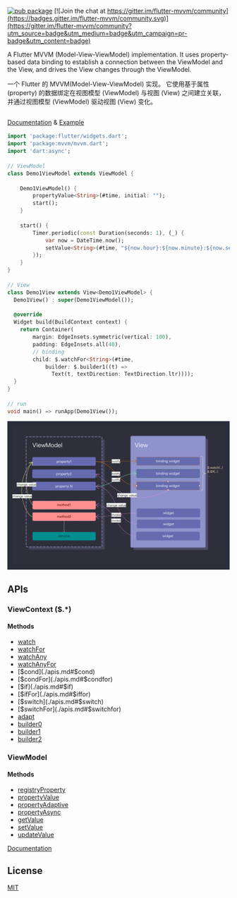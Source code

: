 
[![pub package](https://img.shields.io/pub/v/mvvm.svg)](https://pub.dev/packages/mvvm)  [![Join the chat at https://gitter.im/flutter-mvvm/community](https://badges.gitter.im/flutter-mvvm/community.svg)](https://gitter.im/flutter-mvvm/community?utm_source=badge&utm_medium=badge&utm_campaign=pr-badge&utm_content=badge)
  

A Flutter MVVM (Model-View-ViewModel) implementation. It uses property-based data binding to establish a connection between the ViewModel and the View, and drives the View changes through the ViewModel.
  
  

一个 Flutter 的 MVVM(Model-View-ViewModel) 实现。 它使用基于属性 (property) 的数据绑定在视图模型 (ViewModel) 与视图 (View) 之间建立关联，并通过视图模型 (ViewModel) 驱动视图 (View) 变化。 
  
##   

[Documentation](https://pub.dev/documentation/mvvm/latest/mvvm/mvvm-library.html)  & [Example](./example/lib/main.dart) 


 
```dart
import 'package:flutter/widgets.dart';
import 'package:mvvm/mvvm.dart';
import 'dart:async';

// ViewModel
class Demo1ViewModel extends ViewModel {

    Demo1ViewModel() {
        propertyValue<String>(#time, initial: "");
        start();
    }

    start() {
        Timer.periodic(const Duration(seconds: 1), (_) {
            var now = DateTime.now();
            setValue<String>(#time, "${now.hour}:${now.minute}:${now.second}");
        });
    }
}

// View
class Demo1View extends View<Demo1ViewModel> {
  Demo1View() : super(Demo1ViewModel());

  @override
  Widget build(BuildContext context) {
    return Container(
        margin: EdgeInsets.symmetric(vertical: 100),
        padding: EdgeInsets.all(40),
        // binding
        child: $.watchFor<String>(#time, 
            builder: $.builder1((t) => 
              Text(t, textDirection: TextDirection.ltr))));
  }
}

// run
void main() => runApp(Demo1View());

```


![mvvm](./img.png)


## APIs

### ViewContext ($.*)

#### Methods

* [watch](./apis.md#watch)
* [watchFor](./apis.md#watchfor)
* [watchAny](./apis.md#watchany)
* [watchAnyFor](./apis.md#watchanyfor)
* [$cond](./apis.md#$cond)
* [$condFor](./apis.md#$condfor)
* [$if](./apis.md#$if)
* [$ifFor](./apis.md#$iffor)
* [$switch](./apis.md#$switch)
* [$switchFor](./apis.md#$switchfor)
* [adapt](./apis.md#$adapt)
* [builder0](./apis.md#builder0)
* [builder1](./apis.md#builder1)
* [builder2](./apis.md#builder2)

### ViewModel

#### Methods

* [registryProperty](./apis.md#registryproperty)
* [propertyValue](./apis.md#propertyvalue)
* [propertyAdaptive](./apis.md#propertyadaptive)
* [propertyAsync](./apis.md#propertyasync)
* [getValue](./apis.md#getvalue)
* [setValue](./apis.md#setvalue)
* [updateValue](./apis.md#updatevalue)


[Documentation](https://pub.dev/documentation/mvvm/latest/mvvm/mvvm-library.html)



## License

[MIT](LICENSE)